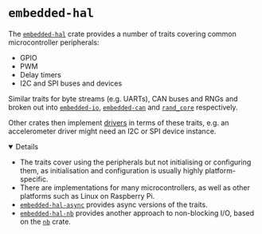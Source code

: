 # `embedded-hal`

The [`embedded-hal`] crate provides a number of traits covering common
microcontroller peripherals:

- GPIO
- PWM
- Delay timers
- I2C and SPI buses and devices

Similar traits for byte streams (e.g. UARTs), CAN buses and RNGs and broken out
into [`embedded-io`], [`embedded-can`] and [`rand_core`] respectively.

Other crates then implement [drivers] in terms of these traits, e.g. an
accelerometer driver might need an I2C or SPI device instance.

<details open='true'>

- The traits cover using the peripherals but not initialising or configuring
  them, as initialisation and configuration is usually highly platform-specific.
- There are implementations for many microcontrollers, as well as other
  platforms such as Linux on Raspberry Pi.
- [`embedded-hal-async`] provides async versions of the traits.
- [`embedded-hal-nb`] provides another approach to non-blocking I/O, based on
  the [`nb`] crate.

</details>

[drivers]: https://github.com/rust-embedded/awesome-embedded-rust#driver-crates
[`embedded-can`]: https://crates.io/crates/embedded-can
[`embedded-hal`]: https://crates.io/crates/embedded-hal
[`embedded-hal-async`]: https://crates.io/crates/embedded-hal-async
[`embedded-hal-nb`]: https://crates.io/crates/embedded-hal-nb
[`embedded-io`]: https://crates.io/crates/embedded-io
[`nb`]: https://crates.io/crates/nb
[`rand_core`]: https://crates.io/crates/rand_core
